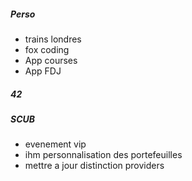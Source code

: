 ##### Perso

- trains londres
- fox coding
- App courses
- App FDJ

##### 42
##### SCUB

- evenement vip
- ihm personnalisation des portefeuilles
- mettre a jour distinction providers
